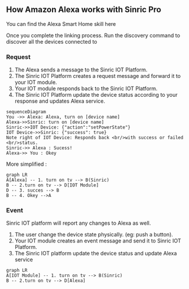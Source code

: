 ## How Amazon Alexa works with Sinric Pro

You can find the Alexa Smart Home skill here

Once you complete the linking process. Run the discovery command to discover all the devices connected to


### Request
1.  The Alexa sends a message to the Sinric IOT Platform.
2.  The Sinric IOT Platform creates a request message and forward it to your IOT module.
3. Your IOT module responds back to the Sinric IOT Platform.
4. The Sinric IOT Platform update the device status according to your response and updates Alexa service.

```mermaid
sequenceDiagram
You ->> Alexa: Alexa, turn on [device name]
Alexa->>Sinric: turn on [device name]
Sinric->>IOT Device: {"action":"setPowerState"}
IOT Device->>Sinric: {"success": true}
Note right of IOT Device: Responds back <br/>with success or failed <br/>status.
Sinric->> Alexa : Sucess!
Alexa->> You : Okey
```

More simplified :

```mermaid
graph LR
A[Alexa] -- 1. turn on tv --> B(Sinric)
B -- 2.turn on tv --> D[IOT Module]
D -- 3. succes --> B
B -- 4. Okey -->A
```

### Event

Sinric IOT platform will report any changes to Alexa as well. 

1.  The user change the device state physically. (eg: push a button).
2.  Your IOT module creates an event message and send it to Sinric IOT Platform.
3.  The Sinric IOT platform update the device status and update Alexa service

```mermaid
graph LR
A[IOT Module] -- 1. turn on tv --> B(Sinric)
B -- 2.turn on tv --> D[Alexa]
```

<!--stackedit_data:
eyJoaXN0b3J5IjpbLTE4MTQxMzUwNDVdfQ==
-->